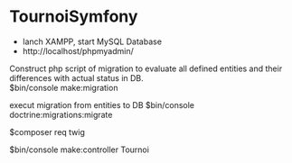 # TournoiSymfony
- lanch XAMPP, start MySQL Database
- http://localhost/phpmyadmin/ 

Construct php script of migration to evaluate all defined entities and their differences with actual status in DB.  
$bin/console make:migration

execut migration from entities to DB
$bin/console doctrine:migrations:migrate

$composer req twig

$bin/console make:controller Tournoi
